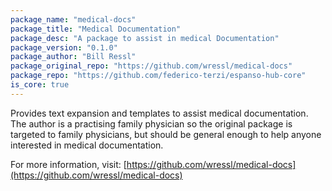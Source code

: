 ```yaml
---
package_name: "medical-docs"
package_title: "Medical Documentation"
package_desc: "A package to assist in medical Documentation"
package_version: "0.1.0"
package_author: "Bill Ressl"
package_original_repo: "https://github.com/wressl/medical-docs"
package_repo: "https://github.com/federico-terzi/espanso-hub-core"
is_core: true
---
```


Provides text expansion and templates to assist medical documentation.
The author is a practising family physician so the original package is targeted to family physicians, but should be general enough to help
anyone interested in medical documentation.

For more information, visit: [https://github.com/wressl/medical-docs](https://github.com/wressl/medical-docs)